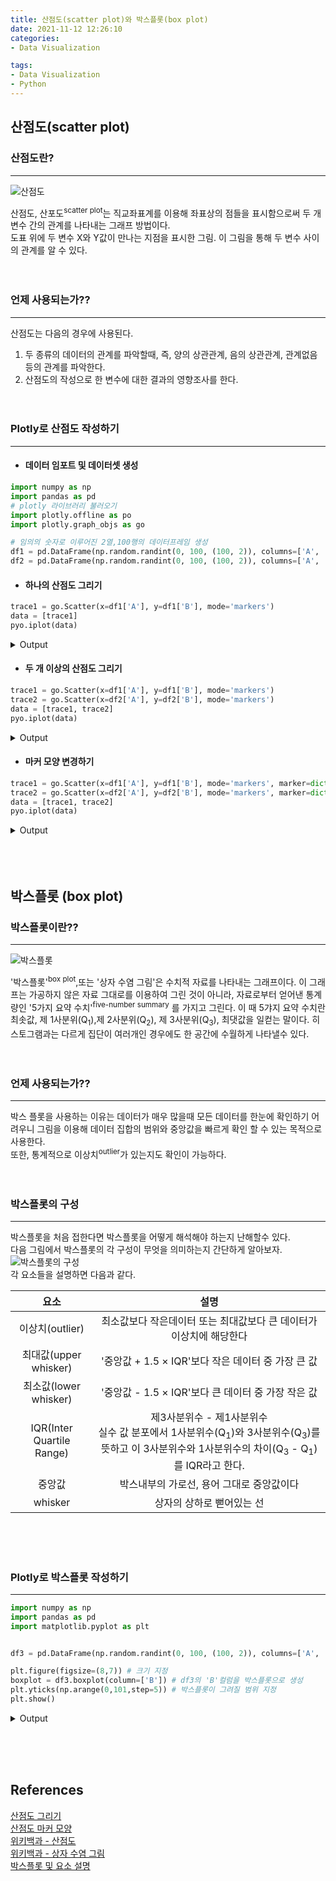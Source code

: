 ```yaml
---
title: 산점도(scatter plot)와 박스플롯(box plot)
date: 2021-11-12 12:26:10
categories: 
- Data Visualization

tags: 
- Data Visualization
- Python
---
```


## 산점도(scatter plot)
### 산점도란?

---
![산점도](/images/Scatterplot_boxplot/Scatter_plot.png)  

산점도, 산포도<sup>scatter plot</sup>는 직교좌표계를 이용해 좌표상의 점들을 표시함으로써 두 개 변수 간의 관계를 나타내는 그래프 방법이다.  
도표 위에  두 변수 X와 Y값이 만나는 지점을 표시한 그림. 이 그림을 통해 두 변수 사이의 관계를 알 수 있다.
<br><br><br>

### 언제 사용되는가??

---

산점도는 다음의 경우에 사용된다.
1. 두 종류의 데이터의 관계를 파악할때, 즉, 양의 상관관계, 음의 상관관계, 관계없음 등의 관계를 파악한다.
2. 산점도의 작성으로 한 변수에 대한 결과의 영향조사를 한다.
<br><br><br>

### Plotly로 산점도 작성하기

---

* #### 데이터 임포트 및 데이터셋 생성
```python
import numpy as np
import pandas as pd
# plotly 라이브러리 불러오기
import plotly.offline as po
import plotly.graph_objs as go

# 임의의 숫자로 이루어진 2열,100행의 데이터프레임 생성
df1 = pd.DataFrame(np.random.randint(0, 100, (100, 2)), columns=['A', 'B'])
df2 = pd.DataFrame(np.random.randint(0, 100, (100, 2)), columns=['A', 'B'])
```

* #### 하나의 산점도 그리기

```python
trace1 = go.Scatter(x=df1['A'], y=df1['B'], mode='markers')
data = [trace1]
pyo.iplot(data)
```

<details> 
<summary>Output</summary>

![](/images/Scatterplot_boxplot/Scatter_plot-1.png)  

df1이 그대로 산점도로 출력된 모습이다.

</details>

* #### 두 개 이상의 산점도 그리기

```python
trace1 = go.Scatter(x=df1['A'], y=df1['B'], mode='markers')
trace2 = go.Scatter(x=df2['A'], y=df2['B'], mode='markers')
data = [trace1, trace2]
pyo.iplot(data)
```

<details> 
<summary>Output</summary>

![](/images/Scatterplot_boxplot/Scatter_plot-2.png)  

df1과 df2가 한 도표 내에 산점도로 출력된 모습이다.
이렇게 다른 데이터를 표시하고 싶을때에는 출력코드에 새로운 데이터값을 넣어주기만 하면 된다.

</details>

* #### 마커 모양 변경하기

```python
trace1 = go.Scatter(x=df1['A'], y=df1['B'], mode='markers', marker=dict(size=7, color='#D90B0B', symbol=20))
trace2 = go.Scatter(x=df2['A'], y=df2['B'], mode='markers', marker=dict(size=7, color='#F24444', symbol=23))
data = [trace1, trace2]
pyo.iplot(data)
```
<details> 
<summary>Output</summary>

![](/images/Scatterplot_boxplot/Scatter_plot-3.png)  

그림처럼 마커의 모양을 변경 할 수 있다.
`color`옵션은 헥스코드와 rgb값 모두 가능하며, 모양의 경우 매우 다양하므로 포스팅 최하단에 링크를 첨부한다. 

</details>
<br><br><br>

## 박스플롯 (box plot)

### 박스플롯이란??

---

![박스플롯](/images/Scatterplot_boxplot/box_plot.png)  

'박스플롯'<sup>box plot</sup>,또는 '상자 수염 그림'은 수치적 자료를 나타내는 그래프이다. 이 그래프는 가공하지 않은 자료 그대로를 이용하여 그린 것이 아니라, 자료로부터 얻어낸 통계량인 '5가지 요약 수치'<sup>five-number summary</sup> 를 가지고 그린다. 이 때 5갸지 요약 수치란 최솟값, 제 1사분위(Q<sub>1</sub>),제 2사분위(Q<sub>2</sub>), 제 3사분위(Q<sub>3</sub>), 최댓값을 일컫는 말이다. 히스토그램과는 다르게 집단이 여러개인 경우에도 한 공간에 수월하게 나타낼수 있다.
<br><br><br>

### 언제 사용되는가??

---
박스 플롯을 사용하는 이유는 데이터가 매우 많을때 모든 데이터를 한눈에 확인하기 어려우니 그림을 이용해 데이터 집합의 범위와 중앙값을 빠르게 확인 할 수 있는 목적으로 사용한다.  
또한, 통계적으로 이상치<sup>outlier</sup>가 있는지도 확인이 가능하다.
<br><br><br>

### 박스플롯의 구성

---

박스플롯을 처음 접한다면 박스플롯을 어떻게 해석해야 하는지 난해할수 있다.  
다음 그림에서 박스플롯의 각 구성이 무엇을 의미하는지 간단하게 알아보자.  
![박스플롯의 구성](/images/Scatterplot_boxplot/box_plot-1.png)  
각 요소들을 설명하면 다음과 같다.  

|요소|설명|
|:---:|:---:|
|이상치(outlier)|최소값보다 작은데이터 또는 최대값보다 큰 데이터가 이상치에 해당한다|
|최대값(upper whisker)|'중앙값 + 1.5 × IQR'보다 작은 데이터 중 가장 큰 값 |
|최소값(lower whisker)|'중앙값 - 1.5 × IQR'보다 큰 데이터 중 가장 작은 값 |
|IQR(Inter Quartile Range)|제3사분위수 - 제1사분위수<br>실수 값 분포에서 1사분위수(Q<sub>1</sub>)와 3사분위수(Q<sub>3</sub>)를 뜻하고 이 3사분위수와 1사분위수의 차이(Q<sub>3</sub> - Q<sub>1</sub>)를 IQR라고 한다.|
|중앙값|박스내부의 가로선, 용어 그대로 중앙값이다|
|whisker|상자의 상하로 뻗어있는 선|

<br><br><br>


### Plotly로 박스플롯 작성하기

---

```python
import numpy as np
import pandas as pd
import matplotlib.pyplot as plt


df3 = pd.DataFrame(np.random.randint(0, 100, (100, 2)), columns=['A', 'B']) #임의로 수 생성

plt.figure(figsize=(8,7)) # 크기 지정
boxplot = df3.boxplot(column=['B']) # df3의 'B'컬럼을 박스플롯으로 생성
plt.yticks(np.arange(0,101,step=5)) # 박스플롯이 그려질 범위 지정
plt.show()
```

<details> 
<summary>Output</summary>

![](/images/Scatterplot_boxplot/box_plot-2.png)  
위처럼 임의로 생성된 데이터프레임을 이용해 박스플롯을 만들 수 있다.

</details>

<br><br><br>





## References

[산점도 그리기](https://hogni.tistory.com/84)  
[산점도 마커 모양](https://plotly.com/python/marker-style/)  
[위키백과 - 산점도](https://ko.wikipedia.org/wiki/%EC%82%B0%EC%A0%90%EB%8F%84)  
[위키백과 - 상자 수염 그림](https://ko.wikipedia.org/wiki/%EC%83%81%EC%9E%90_%EC%88%98%EC%97%BC_%EA%B7%B8%EB%A6%BC)  
[박스플롯 및 요소 설명](https://codedragon.tistory.com/7012)
